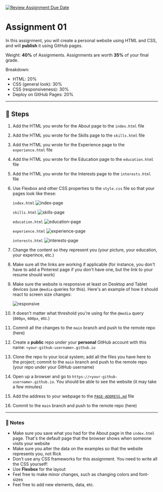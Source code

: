[![Review Assignment Due Date](https://classroom.github.com/assets/deadline-readme-button-24ddc0f5d75046c5622901739e7c5dd533143b0c8e959d652212380cedb1ea36.svg)](https://classroom.github.com/a/rWFiaI5W)
# Assignment 01
In this assignment, you will create a personal website using HTML and CSS, and will **publish** it using GitHub pages.

Weight: **40%** of Assignments. Assignments are worth **35%** of your final grade.

Breakdown:
- HTML: 20%
- CSS (general look): 30%
- CSS (responsiveness): 30%
- Deploy on GitHub Pages: 20%

---

## :foot: Steps
1. Add the HTML you wrote for the About page to the `index.html` file
1. Add the HTML you wrote for the Skills page to the `skills.html` file
1. Add the HTML you wrote for the Experience page to the `experience.html` file
1. Add the HTML you wrote for the Education page to the `education.html` file
1. Add the HTML you wrote for the Interests page to the `interests.html` file
1. Use Flexbox and other CSS properties to the `style.css` file so that your pages look like these:

    `index.html`
    ![index-page](https://res.cloudinary.com/mkf/image/upload/v1674680283/ENSF-381/labs/flexbox/about_paafuq.png)

    `skills.html`
    ![skills-page](https://res.cloudinary.com/mkf/image/upload/v1674680283/ENSF-381/labs/flexbox/skills_kudlfj.png)

    `education.html`
    ![education-page](https://res.cloudinary.com/mkf/image/upload/v1674680283/ENSF-381/labs/flexbox/education_d9hixu.png)

    `experience.html`
    ![experience-page](https://res.cloudinary.com/mkf/image/upload/v1674680283/ENSF-381/labs/flexbox/experience_zjyrux.png)

    `interests.html`
    ![interests-page](https://res.cloudinary.com/mkf/image/upload/v1674680283/ENSF-381/labs/flexbox/interests_oa1rhh.png)

1. Change the content so they represent you (your picture, your education, your experince, etc.)
1. Make sure all the links are working if applicable (for instance, you don't have to add a Pinterest page if you don't have one, but the link to your resume should work)
1. Make sure the website is responsive at least on Desktop and Tablet devices (use `@media` queries for this). Here's an example of how it should react to screen size changes:


    ![responsive](https://res.cloudinary.com/mkf/image/upload/v1674681793/ENSF-381/labs/flexbox/responsive-small_nakjwj.gif)

1. It doesn't matter what threshold you're using for the `@media` query (`800px`, `600px`, etc.)
1. Commit all the changes to the `main` branch and push to the remote repo (here)
1. Create a **public** repo under your **personal** GitHub account with this name: `<your-github-username>.github.io`
1. Clone the repo to your local system; add all the files you have here to the project; commit to the `main` branch and push to the remote repo (your repo under your GitHub username)
1. Open up a browser and go to `https://<your-github-username>.github.io`. You should be able to see the website (it may take a few minutes)
1. Add the address to your webpage to the [`PAGE-ADDRESS.md`](./PAGE-ADDRESS.md) file
1. Commit to the `main` branch and push to the remote repo (here)

---

### :page_with_curl: Notes
- Make sure you save what you had for the About page in the `index.html` page. That's the default page that the browser shows when someone visits your website
- Make sure you alter the data on the examples so that the website represents you, not Rick
- Don't use any CSS frameworks for this assignment. You need to write all the CSS yourself!
- Use **Flexbox** for the layout
- Feel free to make minor changes, such as changing colors and font-sizes
- Feel free to add new elements, data, etc.